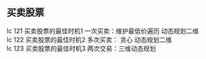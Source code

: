 ## 买卖股票
lc 121  买卖股票的最佳时机1 一次买卖：维护最低价遍历  动态规划二维  
lc 122  买卖股票的最佳时机2 多次买卖： 贪心 动态规划二维   
lc 123  买卖股票的最佳时机3 两次交易：三维动态规划  
